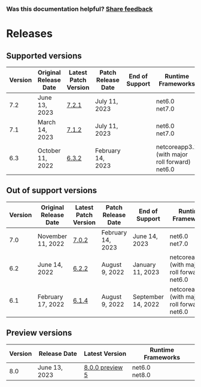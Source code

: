 
### Was this documentation helpful? [Share feedback](https://www.research.net/r/DGDQWXH?src=documentation%2Freleases)

# Releases

## Supported versions

| Version | Original Release Date | Latest Patch Version | Patch Release Date | End of Support | Runtime Frameworks |
| --- | --- | --- | --- | --- | --- |
| 7.2 | June 13, 2023 | [7.2.1](https://github.com/dotnet/dotnet-monitor/releases/tag/v7.2.1) | July 11, 2023 |  | net6.0<br/>net7.0 |
| 7.1 | March 14, 2023 | [7.1.2](https://github.com/dotnet/dotnet-monitor/releases/tag/v7.1.2) | July 11, 2023 |  | net6.0<br/>net7.0 |
| 6.3 | October 11, 2022 | [6.3.2](https://github.com/dotnet/dotnet-monitor/releases/tag/v6.3.2) | February 14, 2023 |  | netcoreapp3.1 (with major roll forward)<br/>net6.0 |


## Out of support versions

| Version | Original Release Date | Latest Patch Version | Patch Release Date | End of Support | Runtime Frameworks |
| --- | --- | --- | --- | --- | --- |
| 7.0 | November 11, 2022 | [7.0.2](https://github.com/dotnet/dotnet-monitor/releases/tag/v7.0.2) | February 14, 2023 | June 14, 2023 | net6.0<br/>net7.0 |
| 6.2 | June 14, 2022 | [6.2.2](https://github.com/dotnet/dotnet-monitor/releases/tag/v6.2.2) | August 9, 2022 | January 11, 2023 | netcoreapp3.1 (with major roll forward)<br/>net6.0 |
| 6.1 | February 17, 2022 | [6.1.4](https://github.com/dotnet/dotnet-monitor/releases/tag/v6.1.4) | August 9, 2022 | September 14, 2022 | netcoreapp3.1 (with major roll forward)<br/>net6.0 |


## Preview versions

| Version | Release Date | Latest Version | Runtime Frameworks |
| --- | --- | --- | --- |
| 8.0 | June 13, 2023 | [8.0.0 preview 5](https://github.com/dotnet/dotnet-monitor/releases/tag/v8.0.0-preview.5.23307.11) | net6.0<br/>net8.0 |


